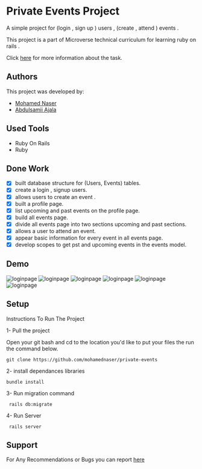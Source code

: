 # Private Events Project

A simple project for (login , sign up ) users , (create , attend ) events . 

This project is a part of Microverse technical curriculum for learning ruby on rails .

Click [here](https://www.theodinproject.com/courses/ruby-on-rails/lessons/associations) for more information about the task.

## Authors

This project was developed by:

- [Mohamed Naser](https://www.linkedin.com/in/mohamednaseramein/)
- [Abdulsamii Ajala]()

## Used Tools

- Ruby On Rails
- Ruby

## Done Work

- [x] built database structure for (Users, Events) tables.
- [x] create a login , signup users.
- [x] allows users to create an event .
- [x] built a profile page.
- [x] list upcoming and past events on the profile page.
- [x] build all events page.
- [x] divide all events page into two sections upcoming and past sections.
- [x] allows a user to attend an event.
- [x] appear basic information for every event in all events page. 
- [x] develop scopes to get pst and upcoming events in the events model.

## Demo 
![loginpage](./storage/signup.png)
![loginpage](./storage/aftersignup.png)
![loginpage](./storage/login.png)
![loginpage](./storage/profile.png)
![loginpage](./storage/allevents.png)
![loginpage](./storage/newevent.png)

## Setup

Instructions To Run The Project 

1- Pull the project  

Open your git bash and cd to the location you'd like to put your files the run the command below.

```console
git clone https://github.com/mohamednaser/private-events
```

2- install dependances libraries 
```console
bundle install
```

3- Run migration command 
```console
 rails db:migrate
```

4- Run Server
```console
 rails server
```

## Support 
For Any Recommendations or Bugs you can report [here](https://github.com/mohamednaser/private-events/issues) 

